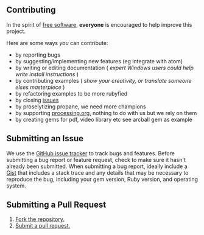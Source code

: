 ## Contributing
In the spirit of [free software][free-sw], **everyone** is encouraged to help improve this project.

Here are some ways *you* can contribute:

* by reporting bugs
* by suggesting/implementing new features (eg integrate with atom)
* by writing or editing documentation ( _expert Windows users could help write install instructions_ )
* by contributing examples ( _show your creativity, or translate someone elses masterpiece_ )
* by refactoring examples to be more rubyfied
* by closing [issues][]
* by proselytizing propane, we need more champions
* by supporting [processing.org][], nothing to do with us but we rely on them
* by creating gems for pdf, video library etc see arcball gem as example

## Submitting an Issue
We use the [GitHub issue tracker][issues] to track bugs and features. Before
submitting a bug report or feature request, check to make sure it hasn't
already been submitted. When submitting a bug report, ideally include a [Gist][]
that includes a stack trace and any details that may be necessary to reproduce
the bug, including your gem version, Ruby version, and operating system.


## Submitting a Pull Request
1. [Fork the repository.][fork]
2. [Submit a pull request.][pr]

[free-sw]: http://www.fsf.org/licensing/essays/free-sw.html
[issues]: https://github.com/ruby-processing/propane/issues
[gist]: https://gist.github.com/
[fork]: http://help.github.com/fork-a-repo/
[pr]: http://help.github.com/send-pull-requests/
[processing.org]: http://processing.org/foundation/
